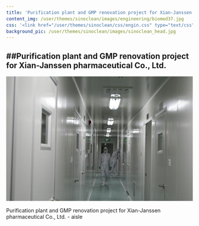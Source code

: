```yaml
---
title: 'Purification plant and GMP renovation project for Xian-Janssen pharmaceutical Co., Ltd.'
content_img: /user/themes/sinoclean/images/engineering/biomed37.jpg
css: '<link href="/user/themes/sinoclean/css/engin.css" type="text/css" rel="stylesheet" />'
background_pic: /user/themes/sinoclean/images/sinoclean_head.jpg
---
```


##Purification plant and GMP renovation project for Xian-Janssen pharmaceutical Co., Ltd.
---



![Pic1](/user/themes/sinoclean/images/engineering/biomed37.jpg)

Purification plant and GMP renovation project for Xian-Janssen pharmaceutical Co., Ltd. - aisle

